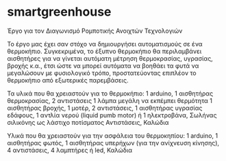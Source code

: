 # smartgreenhouse
Έργο για τον Διαγωνισμό Ρομποτικής Ανοιχτών Τεχνολογιών

Το έργο μας έχει σαν στόχο να δημιουργήσει αυτοματισμούς σε ένα θερμοκήπιο. Συγκεκριμένα, το έξυπνο θερμοκήπιο θα περιλαμβάνει αισθητήρες για να γίνεται αυτόματη μέτρηση θερμοκρασίας, υγρασίας, βροχής κ.α., έτσι ώστε να μπορεί αυτόματα να βοηθάει τα φυτά να μεγαλώσουν με φυσιολογικό τρόπο, προστατεύοντας επιπλέον το θερμοκήπιο από εξωτερικές παρεμβάσεις.

Τα υλικά που θα χρειαστούν για το θερμοκήπιο:
1 arduino,
1 αισθητήρας θερμοκρασίας,
2 αντιστάσεις
1 λάμπα μεγάλη να εκπέμπει θερμότητα
1 αισθητήρας βροχής,
1 μοτέρ,
2 αντιστάσεις,
1 αισθητήρας υγρασίας εδάφους,
1 αντλία νερού (liquid pumb motor) ή 1 ηλεκτροβάνα,
Σωλήνας σιλικόνης ως λάστιχο ποτίσματος
Αντιστάσεις,
Καλώδια

Υλικά που θα χρειαστούν για την ασφάλεια του θερμοκηπίου:
1 arduino,
1 αισθητήρας φωτός,
1 αισθητήρας υπερήχων (για την ανίχνευση κίνησης),
4 αντιστάσεις,
4 λαμπτήρες ή led,
Καλώδια
